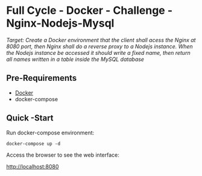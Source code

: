 # Full Cycle - Docker - Challenge - Nginx-Nodejs-Mysql

*Target: Create a Docker environment that the client shall acess the Nginx at 8080 port, then Nginx shall do a reverse proxy to a Nodejs instance. When the Nodejs instance be accessed it should write a fixed name, then return all names written in a table inside the MySQL database*



## Pre-Requirements

- [Docker](https://github.com/rogeriocassares/Tools/tree/main/Docker) 
- docker-compose



## Quick -Start

Run docker-compose environment:

```
docker-compose up -d
```

Access the browser to see the web interface:

[http://localhost:8080](http://localhost:8080)

